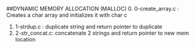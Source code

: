 ##DYNAMIC MEMORY ALLOCATION (MALLOC)
0. 0-create_array.c : Creates a char array and initializes it with char c
1. 1-strdup.c : duplicate string and return pointer to duplicate
2. 2-str_concat.c: concatenate 2 strings and return pointer to new mem location

